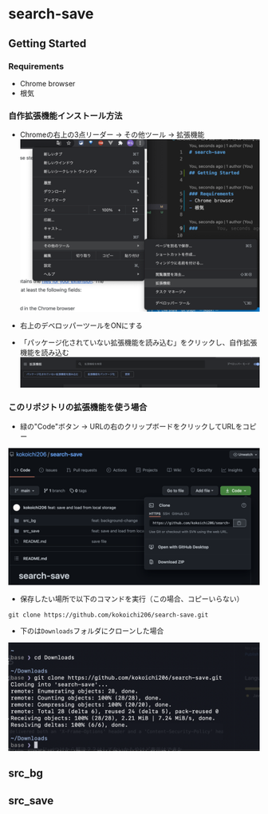 # search-save

## Getting Started

### Requirements
- Chrome browser
- 根気

### 自作拡張機能インストール方法
- Chromeの右上の3点リーダー → その他ツール → 拡張機能
![](./assets/extension.png)

- 右上のデベロッパーツールをONにする
- 「パッケージ化されていない拡張機能を読み込む」をクリックし、自作拡張機能を読み込む
![](./assets/extension2.png)

### このリポジトリの拡張機能を使う場合
- 緑の"Code"ボタン → URLの右のクリップボードをクリックしてURLをコピー

![](./assets/repository.png)

- 保存したい場所で以下のコマンドを実行（この場合、コピーいらない）
```
git clone https://github.com/kokoichi206/search-save.git
```
- 下のは`Downloads`フォルダにクローンした場合

![](./assets/clone.png)


## src_bg

## src_save
